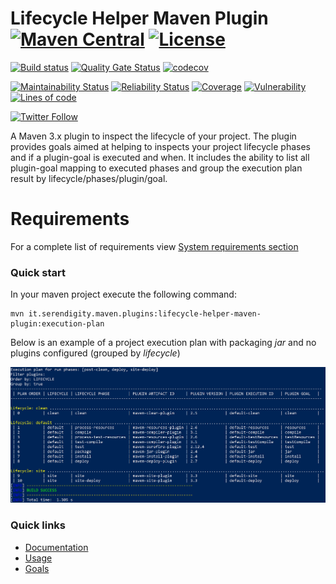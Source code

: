 # Lifecycle Helper Maven Plugin [![Maven Central](https://maven-badges.herokuapp.com/maven-central/it.serendigity.maven.plugins/lifecycle-helper-maven-plugin/badge.svg?style=flat)](https://maven-badges.herokuapp.com/maven-central/it.serendigity.maven.plugins/lifecycle-helper-maven-plugin) [![License](https://img.shields.io/badge/License-Apache%202.0-blue.svg)](https://opensource.org/licenses/Apache-2.0)

[![Build status](https://github.com/serendipity-projects/lifecycle-helper-maven-plugin/workflows/CI/badge.svg?branch=master)](https://github.com/serendipity-projects/lifecycle-helper-maven-plugin/actions?query=workflow%3ACI)
[![Quality Gate Status](https://sonarcloud.io/api/project_badges/measure?project=it.serendigity.maven.plugins%3Alifecycle-helper-maven-plugin&metric=alert_status)](https://sonarcloud.io/dashboard?id=it.serendigity.maven.plugins%3Alifecycle-helper-maven-plugin)
[![codecov](https://codecov.io/gh/serendipity-projects/lifecycle-helper-maven-plugin/branch/master/graph/badge.svg)](https://codecov.io/gh/serendipity-projects/lifecycle-helper-maven-plugin)

[![Maintainability Status](https://sonarcloud.io/api/project_badges/measure?project=it.serendigity.maven.plugins%3Alifecycle-helper-maven-plugin&metric=sqale_rating)](https://sonarcloud.io/component_measures?id=it.serendigity.maven.plugins%3Alifecycle-helper-maven-plugin&metric=sqale_rating)
[![Reliability Status](https://sonarcloud.io/api/project_badges/measure?project=it.serendigity.maven.plugins%3Alifecycle-helper-maven-plugin&metric=reliability_rating)](https://sonarcloud.io/component_measures?id=it.serendigity.maven.plugins%3Alifecycle-helper-maven-plugin&metric=reliability_rating)
[![Coverage ](https://sonarcloud.io/api/project_badges/measure?project=it.serendigity.maven.plugins%3Alifecycle-helper-maven-plugin&metric=coverage)](https://sonarcloud.io/component_measures?id=it.serendigity.maven.plugins%3Alifecycle-helper-maven-plugin&metric=coverage)
[![Vulnerability](https://sonarcloud.io/api/project_badges/measure?project=it.serendigity.maven.plugins%3Alifecycle-helper-maven-plugin&metric=vulnerabilities)](https://sonarcloud.io/component_measures?id=it.serendigity.maven.plugins%3Alifecycle-helper-maven-plugin&metric=vulnerabilities)
[![Lines of code](https://sonarcloud.io/api/project_badges/measure?project=it.serendigity.maven.plugins%3Alifecycle-helper-maven-plugin&metric=ncloc)](https://sonarcloud.io/component_measures?id=it.serendigity.maven.plugins%3Alifecycle-helper-maven-plugin&metric=ncloc)


[![Twitter Follow](https://img.shields.io/twitter/follow/SerendigityInfo.svg?style=social)](https://twitter.com/SerendigityInfo)


A Maven 3.x plugin to inspect the lifecycle of your project.
The plugin provides goals aimed at helping to inspects your project lifecycle phases and
if a plugin-goal is executed and when. It includes the ability to list all plugin-goal mapping to executed phases
and group the execution plan result by lifecycle/phases/plugin/goal.

# Requirements
For a complete list of requirements view [System requirements section](https://serendipity-projects.github.io/lifecycle-helper-maven-plugin/plugin-info.html#System%20requirements)

### Quick start
In your maven project execute the following command:

```
mvn it.serendigity.maven.plugins:lifecycle-helper-maven-plugin:execution-plan
```

Below is an example of a project execution plan with packaging *jar* and no plugins configured (grouped by *lifecycle*)

![Example](images/example_1.jpg)

### Quick links
- [Documentation](https://serendipity-projects.github.io/lifecycle-helper-maven-plugin/)
- [Usage](https://serendipity-projects.github.io/lifecycle-helper-maven-plugin/usage.html)
- [Goals](https://serendipity-projects.github.io/lifecycle-helper-maven-plugin/plugin-info.html)

